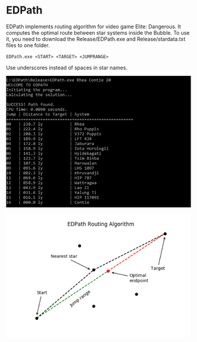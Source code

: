 # EDPath

EDPath implements routing algorithm for video game Elite: Dangerous. It computes the optimal route between star systems inside the Bubble. To use it, you need to download the Release/EDPath.exe and Release/stardata.txt files to one folder.

```shell
EDPath.exe <START> <TARGET> <JUMPRANGE>

```
Use underscores instead of spaces in star names.

![Example](Example.png)

![Algorithm](Algorithm2.png)